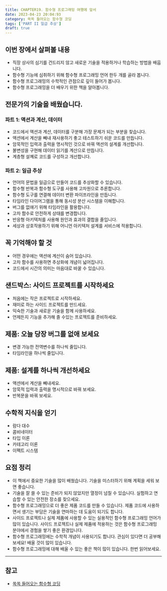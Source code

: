 ```yaml
---
title: CHAPTER19. 함수형 프로그래밍 여행에 앞서
date: 2023-04-23 20:04:93
category: 쏙쏙 들어오는 함수형 코딩
tags: ['PART II 일급 추상']
draft: true
---
```


## 이번 장에서 살펴볼 내용

- 직장 상사의 심기를 건드리지 않고 새로운 기술을 적용하거나 학습하는 방법을 배웁니다.
- 함수형 기능에 심취하기 위해 함수형 프로그래밍 언어 한두 개를 골라 봅니다.
- 함수형 프로그래밍의 수학적인 관점으로 깊이 들어가 봅니다.
- 함수형 프로그래밍을 더 배우기 위한 책을 알아봅니다.

## 전문가의 기술을 배웠습니다.

### 파트 1: 액션과 계산, 데이터

- 코드에서 액션과 계산, 데이터를 구분해 가장 문제가 되는 부분을 찾습니다.
- 액션에서 계산을 빼내 재사용하기 좋고 테스트하기 쉬운 코드를 만듭니다.
- 암묵적인 입력과 출력을 명시적인 것으로 바꿔 액션의 설계를 개선합니다.
- 불변성을 구현해 데이터 읽기를 계산으로 만듭니다.
- 계층형 설꼐로 코드를 구성하고 개선합니다.

### 파트 2: 일급 추상

- 언어의 문법을 일급으로 만들어 코드를 추상화할 수 있습니다.
- 함수형 반복과 함수형 도구를 사용해 고차원으로 추론합니다.
- 함수형 도구를 연결해 데이터 변환 파이프라인을 만듭니다.
- 타임라인 다이어그램을 통해 동시성 분산 시스템을 이해합니다.
- 버그를 없애기 위해 타임라인을 활용합니다.
- 고차 함수로 안전하게 상태를 변경합니다.
- 반응형 아키텍처를 사용해 원인과 효과의 결합을 줄입니다.
- 세상과 상호작용하기 위해 어니언 아키텍처 설계를 서비스에 적용합니다.

## 꼭 기억해야 할 것

- 어떤 경우에는 액션에 계산이 숨어 있습니다.
- 고차 함수를 사용하면 추상화에 개념이 넓어집니다.
- 코드에서 시간의 의미는 마음대로 바꿀 수 있습니다.

## 샌드박스: 사이드 프로젝트를 시작하세요

- 처음에는 작은 프로젝트로 시작하세요.
- 재미로 하는 사이드 프로젝트를 만드세요.
- 익숙한 기술과 새로운 기술을 함께 사용하세요.
- 언제든지 기능을 추가해 졸 수있는 프로젝트를 준비하세요.

## 제품: 오늘 당장 버그를 없애 보세요

- 변경 가능한 전역변수를 하나씩 줄입니다.
- 타임라인을 하나씩 줄입니다.

## 제품: 설계를 하나씩 개선하세요

- 액션에서 계산을 빼내세요.
- 암묵적 입력과 출력을 명시적으로 바꿔 보세요.
- 반복문을 바꿔 보세요.

## 수학적 지식을 얻기

- 람다 대수
- 콤비네이터
- 타입 이론
- 카테고리 이론
- 이펙트 시스템

## 요점 정리

- 이 책에서 중요한 기술을 많이 배웠습니다. 기술을 미스터하기 위해 계획을 세워 보면 좋습니다.
- 기술을 잘 쓸 수 있는 준비가 되지 않았지만 열정이 넘칠 수 있습니다. 실험하고 연습할 수 있는 안전한 장소를 찾으세요.
- 함수형 프로그래밍으로 더 좋은 제품 코드를 만들 수 있습니다. 제품 코드에 사용하면서 생기는 부담은 기술을 연마하는 데 도움이 되기도 합니다.
- 사이드 프로젝트나 실제 제품에 사용할 수 있는 실용적인 함수형 프로그래밍 언어가 많이 있습니다. 사이드 프로젝트나 실제 제품에 적용하는 것은 함수형 프로그래밍 분야에서 경험을 쌓기 좋은 환경입니다.
- 함수형 프로그래밍에는 수학적 개념이 사용되기도 합니다. 관심이 있다면 더 공부해 보세요! 배울 것이 많이 있습니다.
- 함수형 프로그래밍에 대해 배울 수 있는 좋은 책이 많이 있습니다. 한번 읽어보세요.

---

## 참고

- [쏙쏙 들어오는 함수형 코딩](https://product.kyobobook.co.kr/detail/S000001952246)

